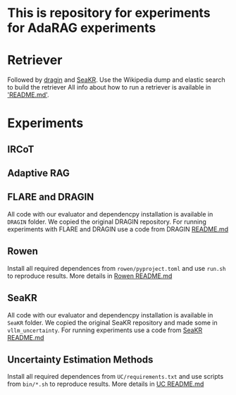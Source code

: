 # This is repository for experiments for AdaRAG experiments

# Retriever
Followed by [dragin](https://github.com/oneal2000/DRAGIN) and [SeaKR](https://github.com/THU-KEG/SeaKR). Use the Wikipedia dump and elastic search to build the retriever
All info about how to run a retriever is available in ['README.md'](./standard_retriever/README.md).

# Experiments

## IRCoT

## Adaptive RAG

## FLARE and DRAGIN

All code with our evaluator and dependencpy installation is available in `DRAGIN` folder. We copied the original DRAGIN repository. For running experiments with FLARE and DRAGIN use a code from DRAGIN [README.md](./dragin/README.md)

## Rowen

Install all required dependences from `rowen/pyproject.toml` and use `run.sh` to reproduce results. More details in [Rowen README.md](./rowen/README.md)

## SeaKR

All code with our evaluator and dependencpy installation is available in `SeaKR` folder. We copied the original SeaKR repository and made some in `vllm_uncertainty`. For running experiments use a code from [SeaKR README.md](./SeaKR/README.md)

## Uncertainty Estimation Methods

Install all required dependences from `UC/requirements.txt` and use scripts from `bin/*.sh` to reproduce results. More details in [UC README.md](./UC/README.md)